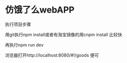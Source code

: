 # 仿饿了么webAPP
执行项目步骤

用git执行npm install或者有淘宝镜像的用cnpm install 比较快

再执行npm run dev  

浏览器打开http://localhost:8080/#!/goods 便可
